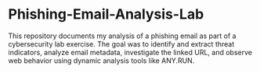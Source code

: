 # Phishing-Email-Analysis-Lab
This repository documents my analysis of a phishing email as part of a cybersecurity lab exercise. The goal was to identify and extract threat indicators, analyze email metadata, investigate the linked URL, and observe web behavior using dynamic analysis tools like ANY.RUN.
